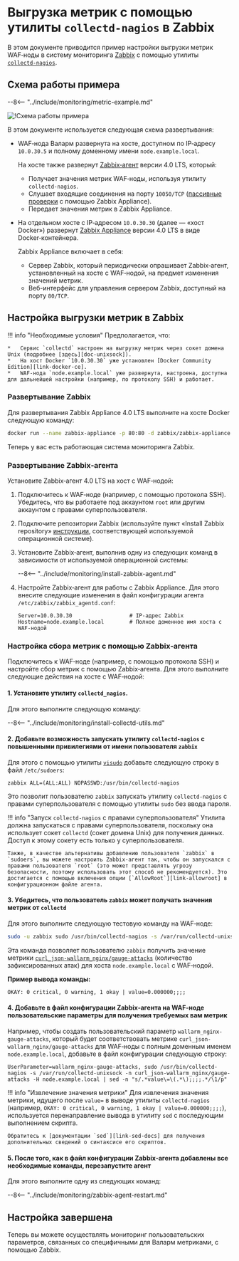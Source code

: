 [img-zabbix-scheme]:        ../../images/monitoring/zabbix-scheme.png

[link-zabbix]:              https://www.zabbix.com/
[link-collectd-nagios]:     https://collectd.org/wiki/index.php/Collectd-nagios
[link-zabbix-agent]:        https://www.zabbix.com/zabbix_agent
[link-zabbix-passive]:      https://www.zabbix.com/documentation/4.0/ru/manual/appendix/items/activepassive
[link-zabbix-app]:          https://hub.docker.com/r/zabbix/zabbix-appliance
[link-docker-ce]:           https://docs.docker.com/install/
[link-zabbix-repo]:         https://www.zabbix.com/download
[link-allowroot]:           https://www.zabbix.com/documentation/4.0/ru/manual/appendix/config/zabbix_agentd
[link-sed-docs]:            https://www.gnu.org/software/sed/manual/sed.html#sed-script-overview
[link-visudo]:              https://www.sudo.ws/man/1.8.17/visudo.man.html

[doc-gauge-attacks]:        available-metrics.md#количество-зафиксированных-атак
[doc-unixsock]:             fetching-metrics.md#выгрузка-метрик-с-помощью-утилиты-collectdnagios

#   Выгрузка метрик с помощью утилиты `collectd‑nagios` в Zabbix

В этом документе приводится пример настройки выгрузки метрик WAF‑ноды в систему мониторинга [Zabbix][link-zabbix] с помощью утилиты [`collectd‑nagios`][link-collectd-nagios].

##  Схема работы примера

--8<-- "../include/monitoring/metric-example.md"


![!Схема работы примера][img-zabbix-scheme]

В этом документе используется следующая схема развертывания:
*   WAF‑нода Валарм развернута на хосте, доступном по IP‑адресу `10.0.30.5` и полному доменному имени `node.example.local`.
    
    На хосте также развернут [Zabbix‑агент][link-zabbix-agent] версии 4.0 LTS, который:

    *   Получает значения метрик WAF‑ноды, используя утилиту `collectd‑nagios`.
    *   Слушает входящие соединения на порту `10050/TCP` ([пассивные проверки][link-zabbix-passive] с помощью Zabbix Appliance).
    *   Передает значения метрик в Zabbix Appliance.  
    
*   На отдельном хосте с IP‑адресом `10.0.30.30` (далее — «хост Docker») развернут [Zabbix Appliance][link-zabbix-app] версии 4.0 LTS в виде Docker‑контейнера.
    
    Zabbix Appliance включает в себя:
    
    *   Сервер Zabbix, который периодически опрашивает Zabbix‑агент, установленный на хосте с WAF‑нодой, на предмет изменения значений метрик.
    *   Веб-интерфейс для управления сервером Zabbix, доступный на порту `80/TCP`.



##  Настройка выгрузки метрик в Zabbix

!!! info "Необходимые условия"
    Предполагается, что: 
    
    *   Сервис `collectd` настроен на выгрузку метрик через сокет домена Unix (подробнее [здесь][doc-unixsock]).
    *   На хост Docker `10.0.30.30` уже установлен [Docker Community Edition][link-docker-ce].
    *   WAF‑нода `node.example.local` уже развернута, настроена, доступна для дальнейшей настройки (например, по протоколу SSH) и работает.

### Развертывание Zabbix

Для развертывания Zabbix Appliance 4.0 LTS выполните на хосте Docker следующую команду:

``` bash
docker run --name zabbix-appliance -p 80:80 -d zabbix/zabbix-appliance:alpine-4.0-latest
```

Теперь у вас есть работающая система мониторинга Zabbix.

### Развертывание Zabbix‑агента

Установите Zabbix‑агент 4.0 LTS на хост с WAF‑нодой:
1.  Подключитесь к WAF‑ноде (например, с помощью протокола SSH). Убедитесь, что вы работаете под аккаунтом `root` или другим аккаунтом с правами суперпользователя.
2.  Подключите репозитории Zabbix (используйте пункт «Install Zabbix repository» [инструкции][link-zabbix-repo], соответствующей используемой операционной системе).
3.  Установите Zabbix‑агент, выполнив одну из следующих команд в зависимости от используемой операционной системы:

    --8<-- "../include/monitoring/install-zabbix-agent.md"
   
4.  Настройте Zabbix‑агент для работы с Zabbix Appliance. Для этого внесите следующие изменения в файл конфигурации агента `/etc/zabbix/zabbix_agentd.conf`:
   
    ```
    Server=10.0.30.30                  # IP‑адрес Zabbix 
    Hostname=node.example.local        # Полное доменное имя хоста с WAF‑нодой 
    ```
    
### Настройка сбора метрик с помощью Zabbix‑агента

Подключитесь к WAF‑ноде (например, с помощью протокола SSH) и настройте сбор метрик с помощью Zabbix‑агента. Для этого выполните следующие действия на хосте с WAF‑нодой:

####    1.  Установите утилиту `collectd_nagios`.

Для этого выполните следующую команду:

--8<-- "../include/monitoring/install-collectd-utils.md"
   
####    2.  Добавьте возможность запускать утилиту `collectd‑nagios` с повышенными привилегиями от имени пользователя `zabbix`
    
Для этого с помощью утилиты [`visudo`][link-visudo] добавьте следующую строку в файл `/etc/sudoers`:
   
```
zabbix ALL=(ALL:ALL) NOPASSWD:/usr/bin/collectd-nagios
```
    
Это позволит пользователю `zabbix` запускать утилиту `collectd‑nagios` с правами суперпользователя с помощью утилиты `sudo` без ввода пароля. 
 
!!! info "Запуск `collectd‑nagios` с правами суперпользователя"
    Утилита должна запускаться с правами суперпользователя, поскольку она использует сокет `collectd` (сокет домена Unix) для получения данных. Доступ к этому сокету есть только у суперпользователя.
    
    Также, в качестве альтернативы добавлению пользователя `zabbix` в `sudoers`, вы можете настроить Zabbix‑агент так, чтобы он запускался с правами пользователя `root` (это может представлять угрозу безопасности, поэтому использовать этот способ не рекомендуется). Это достигается с помощью включения опции [`AllowRoot`][link-allowroot] в конфигурационном файле агента.
    
####    3.  Убедитесь, что пользователь `zabbix` может получать значения метрик от `collectd`
   
Для этого выполните следующую тестовую команду на WAF‑ноде:
   
``` bash
sudo -u zabbix sudo /usr/bin/collectd-nagios -s /var/run/collectd-unixsock -n curl_json-wallarm_nginx/gauge-attacks -H node.example.local
```

Эта команда позволяет пользователю `zabbix` получить значение метрики [`curl_json‑wallarm_nginx/gauge‑attacks`][doc-gauge-attacks] (количество зафиксированных атак) для хоста `node.example.local` с WAF‑нодой.

**Пример вывода команды:**
    
```
OKAY: 0 critical, 0 warning, 1 okay | value=0.000000;;;;
```
    
####    4.  Добавьте в файл конфигурации Zabbix‑агента на WAF‑ноде пользовательские параметры для получения требуемых вам метрик

Например, чтобы создать пользовательский параметр `wallarm_nginx-gauge-attacks`, который будет соответствовать метрике `curl_json-wallarm_nginx/gauge-attacks` для WAF‑ноды с полным доменным именем `node.example.local`, добавьте в файл конфигурации следующую строку:
   
```
UserParameter=wallarm_nginx-gauge-attacks, sudo /usr/bin/collectd-nagios -s /var/run/collectd-unixsock -n curl_json-wallarm_nginx/gauge-attacks -H node.example.local | sed -n "s/.*value\=\(.*\);;;;.*/\1/p"
```

!!! info "Извлечение значения метрики"
    Для извлечения значения метрики, идущего после `value=` в выводе утилиты `collectd‑nagios` (например, `OKAY: 0 critical, 0 warning, 1 okay | value=0.000000;;;;`), используется перенаправление вывода в утилиту `sed` с последующим выполнением скрипта.
    
    Обратитесь к [документации `sed`][link-sed-docs] для получения дополнительных сведений о синтаксисе его скриптов.
        
####    5.  После того, как в файл конфигурации Zabbix‑агента добавлены все необходимые команды, перезапустите агент
   
Для этого выполните одну из следующих команд:

--8<-- "../include/monitoring/zabbix-agent-restart.md"

## Настройка завершена

Теперь вы можете осуществлять мониторинг пользовательских параметров, связанных со специфичными для Валарм метриками, с помощью Zabbix.
